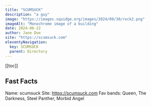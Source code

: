 ```yaml
---
title: "SCUMSUCK"
description: "a guy"
image: "https://images.squidge.org/images/2024/09/30/rock2.png"
imageAlt: "Monochrome image of a building"
date: 2024-06-22
author: Jane Doe
site: "https://scumsuck.com"
eleventyNavigation:
  key: SCUMSUCK
  parent: Directory
---
```


[[toc]]

## Fast Facts
Name: scumsuck
Site: https://scumsuck.com
Fav bands: Queen, The Darkness, Steel Panther, Morbid Angel

